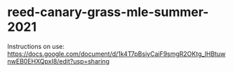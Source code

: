 # reed-canary-grass-mle-summer-2021
Instructions on use: https://docs.google.com/document/d/1k4T7pBsiyCaiF9smgR2OKtg_lHBtuwnwEB0EHXQpxI8/edit?usp=sharing
